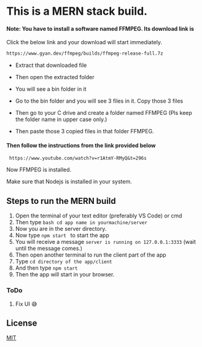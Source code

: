 # This is a MERN stack build.

#### Note: You have to install a software named FFMPEG. Its download link is

Click the below link and your download will start immediately.

```bash
https://www.gyan.dev/ffmpeg/builds/ffmpeg-release-full.7z
```

- Extract that downloaded file
- Then open the extracted folder
- You will see a bin folder in it

- Go to the bin folder and you will see 3 files in it. Copy those 3 files

- Then go to your C drive and create a folder named FFMPEG (Pls keep the folder name in upper case only.)

- Then paste those 3 copied files in that folder FFMPEG.

#### Then follow the instructions from the link provided below

` https://www.youtube.com/watch?v=r1AtmY-RMyQ&t=296s`

Now FFMPEG is installed.

Make sure that Nodejs is installed in your system.

## Steps to run the MERN build

1. Open the terminal of your text editor (preferably VS Code) or cmd
2. Then type `bash cd app name in yourmachine/server `
3. Now you are in the server directory.
4. Now type `npm start ` to start the app
5. You will receive a message `server is running on 127.0.0.1:3333` (wait until the message comes.)
6. Then open another terminal to run the client part of the app
7. Type `cd directory of the app/client `
8. And then type `npm start `
9. Then the app will start in your browser.

### ToDo
1. Fix UI 😅

## License

[MIT](https://choosealicense.com/licenses/mit/)
